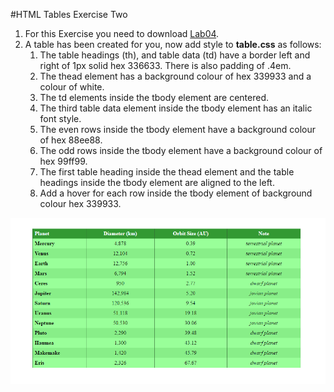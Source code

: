 #HTML Tables Exercise Two

1. For this Exercise you need to download [Lab04](archives/Lab04.zip).
2. A table has been created for you, now add style to **table.css** as follows:
    1. The table headings (th), and table data (td) have a border left and right of 1px solid hex 336633. There is also padding of .4em.
    2. The thead element has a background colour of hex 339933 and a colour of white.
    3. The td elements inside the tbody element are centered.
    4. The third table data element inside the tbody element has an italic font style.
    5. The even rows inside the tbody element have a background colour of hex 88ee88.
    6. The odd rows inside the tbody element have a background colour of hex 99ff99.
    7. The first table heading inside the thead element and the table headings inside the tbody element are aligned to the left.
    8. Add a hover for each row inside the tbody element of background colour hex 339933.

![](img/screen4.png)
